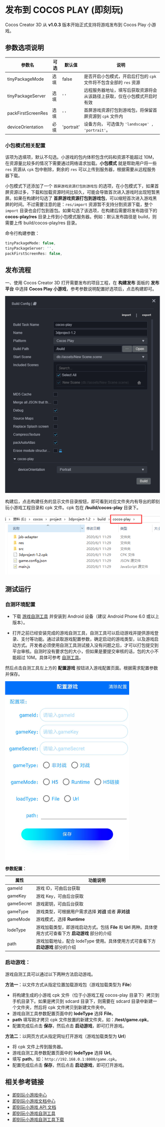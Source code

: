 # 发布到 COCOS PLAY (即刻玩)

Cocos Creator 3D 从 **v1.0.3** 版本开始正式支持将游戏发布到 Cocos Play 小游戏。

## 参数选项说明

| 参数名 | 可选 | 默认值 | 说明 |
| - | - | - | - |
|tinyPackageMode | 选填 | false | 是否开启小包模式，开启后打包的 `cpk` 文件将不包含全部的 `res` 资源|
|tinyPackageServer | 选填 | ' ' | 远程服务器地址，填写后获取资源将会从该路径上获取，仅在小包模式开启时有效|
|packFirstScreenRes | 选填 | ' ' | 首屏游戏资源打包到游戏包，将保留首屏资源到 `cpk` 文件内|
| deviceOrientation | 必填 | 'portrait' | 设备方向， 可选值为 `'landscape' , 'portrait'`。|

### 小包模式相关配置

该项为选填项，默认不勾选。小游戏的包内体积包含代码和资源不能超过 10M，在资源量比较多的情况下需要通过网络请求加载。**小包模式** 就是帮助用户将一些 `res` 资源从 `cpk` 包中剔除，剩余的 `res` 可以上传到服务器，根据需要从远程服务器下载。

小包模式下还添加了一个 `首屏游戏资源打包到游戏包` 的选项，在小包模式下，如果首屏资源过多，下载和加载资源时间比较久，可能会导致首次进入游戏时出现短暂黑屏。如果在构建时勾选了 **首屏游戏资源打包到游戏包**，可以缩短首次进入游戏黑屏的时间。不过需要注意的是：`res/import` 资源暂不支持分割资源下载，整个 `import` 目录也会打包到首包。如果勾选了该选项，在构建后需要将发布路径下的 **cocos-play/res** 目录上传到小包模式服务器。例如：默认发布路径是 build，则需要上传 build/cocos-play/res 目录。

命令行构建参数：

```js
tinyPackageMode: false,
tinyPackageServer: '',
packFirstScreenRes: false,
```

## 发布流程

一、使用 Cocos Creator 3D 打开需要发布的项目工程，在 **构建发布** 面板的 **发布平台** 中选择 **Cocos Play 小游戏**，参考参数说明配置好选项后，点击构建即可。

![](publish-cocos-play/build.jpg)

构建后，点击构建任务的显示文件目录按钮，即可看到对应文件夹内有导出的即刻玩小游戏工程目录和 cpk 文件。cpk 包在 **/build/cocos-play** 目录下。

![](publish-cocos-play/package.jpg)

## 测试运行

### 自测环境配置

- 下载 [游戏自测工具](https://gamebox.gitbook.io/project/you-xi-jie-ru-wen-dang/zi-yuan-xia-zai/zi-ce-gong-ju) 并安装到 Android 设备（建议 Android Phone 6.0 或以上版本）。

- 打开之前已经安装完成的游戏自测工具，自测工具可以启动游戏并提供游戏登录、支付等功能。通过读取游戏配置参数，确定启动的游戏类型，以及游戏启动方式。开发者必须使用自测工具测试接入没有问题之后，才可以打包提交到平台审核。自测时没有要求包的大小，但如果是要提交审核的话，包的大小不能超过 10M。具体可参考 [自测工具](https://gamebox.gitbook.io/project/you-xi-jie-ru-wen-dang/ji-shu-dui-jie/zi-ce-gong-ju)。

然后点击自测工具左上方的 **配置游戏** 按钮进入游戏配置页面。根据需求配置参数并保存。

![](publish-cocos-play/configuration.png)

**参数配置**：

| 属性             | 功能说明             |
| --------------  |  -----------        |
| gameId          | 游戏 ID，可由后台获取           |
| gameKey         | 游戏 Key，可由后台获取          |
| gameSecret      | 游戏密钥，可由后台获取         |
| gameType        | 游戏类型，可根据用户需求选择 **对战** 或者 **非对战**  |
| gameMode        | 游戏模式，选择 **Runtime**      |
| lodeType        | 游戏加载类型，即游戏启动方式。包括 **File** 和 **Url** 两种。具体使用方式可查看下方 **启动游戏** 部分的介绍    |
| path            | 游戏加载地址，配合 lodeType 使用。具体使用方式可查看下方 **启动游戏** 部分的介绍   |

### **启动游戏**：

游戏自测工具可以通过以下两种方法启动游戏。

**方法一**：以文件方式从指定位置加载游戏包（游戏加载类型为 **File**）

  - 将构建生成的小游戏 cpk 文件（位于小游戏工程 cocos-play 目录下）拷贝到手机目录下。如果是拷贝到 sdcard 目录下，则需要在 sdcard 目录中新建一个文件夹，然后将 cpk 文件拷贝到新建文件夹中。
  - 游戏自测工具参数配置页面中的 **lodeType** 选择 **File**。
  - **path** 填写刚才拷贝 cpk 文件放置的新建文件夹，如：**/test/game.cpk**。
  - 配置完成后点击 **保存**，然后点击 **启动游戏**，即可打开游戏。

**方法二**：以网页方式从指定网址打开游戏（游戏加载类型为 **Url**）

  - 将 cpk 文件上传到服务器。
  - 游戏自测工具参数配置页面中的 **lodeType** 选择 **Url**。
  - 填写 **path**，如：`http://192.168.0.1:8080/game.cpk`。
  - 配置完成后点击 **保存**，然后点击 **启动游戏**，即可打开游戏。

## 相关参考链接

- [即刻玩小游戏中心](https://gamebox.cocos.com/)
- [即刻玩小游戏文档中心](https://gamebox.gitbook.io/project/)
- [即刻玩小游戏 API 文档](https://gamebox.gitbook.io/project/you-xi-jie-ru-wen-dang/ji-shu-dui-jie/ji-chu-neng-li)
- [即刻玩小游戏自测工具](https://gamebox.gitbook.io/project/you-xi-jie-ru-wen-dang/ji-shu-dui-jie/zi-ce-gong-ju)
- [即刻玩小游戏自测工具下载](https://gamebox.gitbook.io/project/you-xi-jie-ru-wen-dang/zi-yuan-xia-zai/zi-ce-gong-ju)
